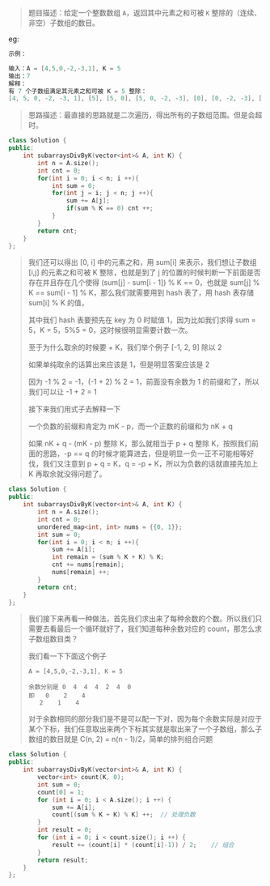> 题目描述：给定一个整数数组 `A`，返回其中元素之和可被 `K` 整除的（连续、非空）子数组的数目。
>

eg:

```java
示例：

输入：A = [4,5,0,-2,-3,1], K = 5
输出：7
解释：
有 7 个子数组满足其元素之和可被 K = 5 整除：
[4, 5, 0, -2, -3, 1], [5], [5, 0], [5, 0, -2, -3], [0], [0, -2, -3], [-2, -3]
```

> 思路描述：最直接的思路就是二次遍历，得出所有的子数组范围。但是会超时。
>

```C++
class Solution {
public:
    int subarraysDivByK(vector<int>& A, int K) {
        int n = A.size();
        int cnt = 0;
        for(int i = 0; i < n; i ++){
            int sum = 0;
            for(int j = i; j < n; j ++){
                sum += A[j];
                if(sum % K == 0) cnt ++;
            }
        }
        return cnt;
    }
};
```

> 我们还可以得出 [0, i] 中的元素之和，用 sum[i] 来表示，我们想让子数组 [i,j] 的元素之和可被 K 整除，也就是到了 j 的位置的时候判断一下前面是否存在并且存在几个使得 (sum[j] - sum[i - 1]) % K == 0，也就是 sum[j] % K == sum[i - 1] % K，那么我们就需要用到 hash 表了，用 hash 表存储 sum[i] % K 的值，
>
> 其中我们 hash 表要预先在 key 为 0 时赋值 1，因为比如我们求得 sum = 5，K = 5，5%5 = 0，这时候很明显需要计数一次。
>
> 至于为什么取余的时候要 + K，我们举个例子 [-1, 2, 9] 除以 2
>
> 如果单纯取余的话算出来应该是 1，但是明显答案应该是 2
>
> 因为 -1 % 2 = -1，(-1 + 2) % 2 = 1，前面没有余数为 1 的前缀和了，所以我们可以让 -1 + 2 = 1
>
> 接下来我们用式子去解释一下
>
> 一个负数的前缀和肯定为 mK - p，而一个正数的前缀和为 nK + q
>
> 如果 nK + q - (mK - p) 整除 K，那么就相当于 p + q 整除 K，按照我们前面的思路，-p == q 的时候才能算进去，但是明显一负一正不可能相等好伐，我们又注意到 p + q = K，q = -p + K，所以为负数的话就直接先加上 K 再取余就没得问题了。

```C++
class Solution {
public:
    int subarraysDivByK(vector<int>& A, int K) {
        int n = A.size();
        int cnt = 0;
        unordered_map<int, int> nums = {{0, 1}};
        int sum = 0;
        for(int i = 0; i < n; i ++){
            sum += A[i];
            int remain = (sum % K + K) % K;
            cnt += nums[remain];
            nums[remain] ++;
        }
        return cnt;
    }
};
```

> 我们接下来再看一种做法，首先我们求出来了每种余数的个数。所以我们只需要去看最后一个循环就好了，我们知道每种余数对应的 count，那怎么求子数组数目类？
>
> 我们看一下下面这个例子
>
> ```
> A = [4,5,0,-2,-3,1], K = 5
> 
> 余数分别是 0  4  4  4  2  4  0
> 即   0    2    4
> 	 2    1    4
> ```
> 对于余数相同的部分我们是不是可以配一下对，因为每个余数实际是对应于某个下标，我们任意取出来两个下标其实就是取出来了一个子数组，那么子数组的数目就是 C(n, 2) = n(n - 1)/2，简单的排列组合问题

```C++
class Solution {
public:
    int subarraysDivByK(vector<int>& A, int K) {
        vector<int> count(K, 0);
        int sum = 0;
        count[0] = 1;
        for (int i = 0; i < A.size(); i ++) {
            sum += A[i];
            count[(sum % K + K) % K] ++;  // 处理负数
        }
        int result = 0;
        for (int i = 0; i < count.size(); i ++) {
            result += (count[i] * (count[i]-1)) / 2;    // 组合
        }
        return result;
    }
};
```

